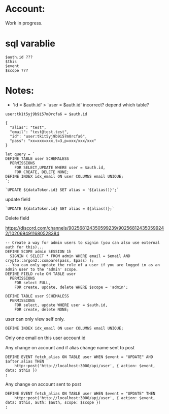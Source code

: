 
# Account:
  Work in progress.


# sql varablie
```
$auth.id ???
$this
$event
$scope ???
```


# Notes:
- 'id = $auth.id' >  'user = $auth.id' incorrect? depend which table?

```
user:tk1t5yj9b9i57m0rcfa6 = $auth.id

{
  "alias": "test",
  "email": "test@test.test",
  "id": "user:tk1t5yj9b9i57m0rcfa6",
  "pass": "xx=xxx=xxx,t=3,p=xxx/xxx/xxx"
}
```

```
let query = `
DEFINE TABLE user SCHEMALESS
  PERMISSIONS
    FOR SELECT,UPDATE WHERE user = $auth.id,
    FOR CREATE, DELETE NONE;
DEFINE INDEX idx_email ON user COLUMNS email UNIQUE;
`;
```

```
`UPDATE ${dataToken.id} SET alias = '${alias()}';`
```
update field
```
`UPDATE ${dataToken.id} SET alias = ${alias()};`
```
Delete field

https://discord.com/channels/902568124350599239/902568124350599242/1020694911680528384
```
-- Create a way for admin users to signin (you can also use external auth for this)...
DEFINE SCOPE admin SESSION 1h
  SIGNIN ( SELECT * FROM admin WHERE email = $email AND crypto::argon2::compare(pass, $pass) );
-- You can only update the role of a user if you are logged in as an admin user to the 'admin' scope.
DEFINE FIELD role ON TABLE user
  PERMISSIONS
    FOR select FULL,
    FOR create, update, delete WHERE $scope = 'admin';
```




```
DEFINE TABLE user SCHEMALESS
  PERMISSIONS
    FOR select, update WHERE user = $auth.id,
    FOR create, delete NONE;
```
  user can only view self only.

```
DEFINE INDEX idx_email ON user COLUMNS email UNIQUE;
```
  Only one email on this user account id


Any change on account and if alias change name sent to post
```
DEFINE EVENT fetch_alias ON TABLE user WHEN $event = "UPDATE" AND $after.alias THEN
	http::post('http://localhost:3000/api/user', { action: $event, data: $this })
;
```

Any change on account sent to post
```
DEFINE EVENT fetch_alias ON TABLE user WHEN $event = "UPDATE" THEN
	http::post('http://localhost:3000/api/user', { action: $event, data: $this, auth: $auth, scope: $scope })
;
```